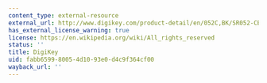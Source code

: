 ```yaml
---
content_type: external-resource
external_url: http://www.digikey.com/product-detail/en/052C,BK/SR052-CB-ND/2206037
has_external_license_warning: true
license: https://en.wikipedia.org/wiki/All_rights_reserved
status: ''
title: DigiKey
uid: fabb6599-8005-4d10-93e0-d4c9f364cf00
wayback_url: ''
---
```

